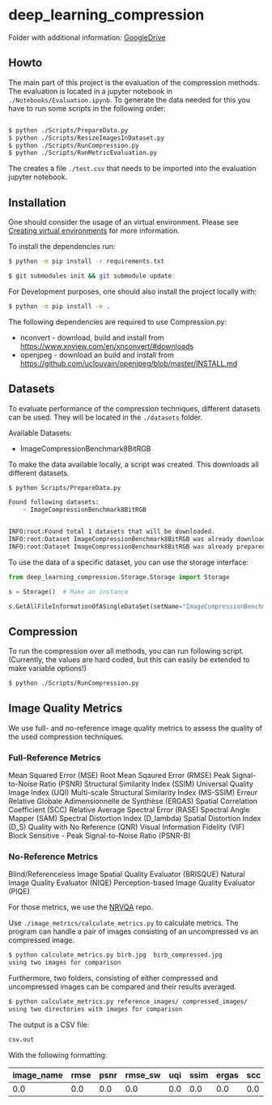 # deep_learning_compression

Folder with additional information: [GoogleDrive](https://drive.google.com/drive/folders/169hvlZwRuLNFSC1VJuDmnXZuatHHbEax?usp=sharing)


## Howto

The main part of this project is the evaluation of the compression methods. The evaluation is located in a jupyter notebook in `./Notebooks/Evaluation.ipynb`. To generate the data needed for this you have to run some scripts in the following order:

```bash

$ python ./Scripts/PrepareData.py
$ python ./Scripts/ResizeImagesInDataset.py
$ python ./Scripts/RunCompression.py
$ python ./Scripts/RunMetricEvaluation.py

``` 

The creates a file `./test.csv` that needs to be imported into the evaluation jupyter notebook.


## Installation

One should consider the usage of an virtual environment. Please see [Creating virtual environments](https://docs.python.org/3/library/venv.html#creating-virtual-environments) for more information.


 To install the dependencies run:

```bash
$ python -m pip install -r requirements.txt

$ git submodules init && git submodule update
```

For Development purposes, one should also install the project locally with:
```bash
$ python -m pip install -e .
```

The following dependencies are required to use Compression.py:
- nconvert - download, build and install from https://www.xnview.com/en/xnconvert/#downloads
- openjpeg - download an build and install from https://github.com/uclouvain/openjpeg/blob/master/INSTALL.md


## Datasets

To evaluate performance of the compression techniques, different datasets can be used. They will be located in the `./datasets` folder.

Available Datasets:
- ImageCompressionBenchmark8BitRGB

To make the data available locally, a script was created. This downloads all different datasets.

```bash
$ python Scripts/PrepareData.py

Found following datasets:
	- ImageCompressionBenchmark8BitRGB


INFO:root:Found total 1 datasets that will be downloaded.
INFO:root:Dataset ImageCompressionBenchmark8BitRGB was already downloaded.
INFO:root:Dataset ImageCompressionBenchmark8BitRGB was already prepared!

```

To use the data of a specific dataset, you can use the storage interface:

```python
from deep_learning_compression.Storage.Storage import Storage

s = Storage()  # Make an instance

s.GetAllFileInformationOfASingleDataSet(setName="ImageCompressionBenchmark8BitRGB")

```

## Compression

To run the compression over all methods, you can run following script.
(Currently, the values are hard coded, but this can easily be extended to make variable options!)


```bash
$ python ./Scripts/RunCompression.py

```
## Image Quality Metrics
We use full- and no-reference image quality metrics to assess the quality of the used compression techniques.

### Full-Reference Metrics

Mean Squared Error (MSE)
Root Mean Sqaured Error (RMSE)
Peak Signal-to-Noise Ratio (PSNR)
Structural Similarity Index (SSIM)
Universal Quality Image Index (UQI)
Multi-scale Structural Similarity Index (MS-SSIM)
Erreur Relative Globale Adimensionnelle de Synthèse (ERGAS)
Spatial Correlation Coefficient (SCC)
Relative Average Spectral Error (RASE)
Spectral Angle Mapper (SAM)
Spectral Distortion Index (D_lambda)
Spatial Distortion Index (D_S)
Quality with No Reference (QNR)
Visual Information Fidelity (VIF)
Block Sensitive - Peak Signal-to-Noise Ratio (PSNR-B)

### No-Reference Metrics

Blind/Referenceless Image Spatial Quality Evaluator (BRISQUE)
Natural Image Quality Evaluator (NIQE)
Perception-based Image Quality Evaluator (PIQE)

For those metrics, we use the [NRVQA](https://github.com/buyizhiyou/NRVQA]) repo.


Use `./image_metrics/calculate_metrics.py` to calculate metrics.
The program can handle a pair of images consisting of an uncompressed vs an compressed image.
```bash
$ python calculate_metrics.py birb.jpg  birb_compressed.jpg
using two images for comparison
```
Furthermore, two folders, consisting of either compressed and uncompressed images can be compared and their results averaged.
```bash
$ python calculate_metrics.py reference_images/ compressed_images/
using two directories with images for comparison
```

The output is a CSV file:
```bash
csv.out
```

With the following formatting:

|image_name|rmse|psnr|rmse_sw|uqi|ssim|ergas|scc|rase|sam|msssim|vifp|psnrb|niqe|brisque|
|-----|----|----|-------|---|----|-----|---|----|---|------|----|-----|----|-------|
|0.0|0.0|0.0|0.0|0.0|0.0|0.0|0.0|0.0|0.0|0.0|0.0|0.0|0.0|0.0|
